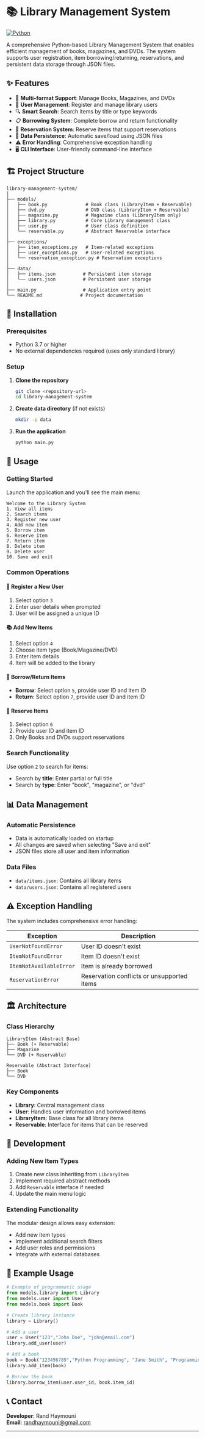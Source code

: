 # 📚 Library Management System

[![Python](https://img.shields.io/badge/Python-3.7%2B-blue.svg)](https://www.python.org/downloads/)

A comprehensive Python-based Library Management System that enables efficient management of books, magazines, and DVDs. The system supports user registration, item borrowing/returning, reservations, and persistent data storage through JSON files.

## ✨ Features

- 📖 **Multi-format Support**: Manage Books, Magazines, and DVDs
- 👥 **User Management**: Register and manage library users
- 🔍 **Smart Search**: Search items by title or type keywords
- 📋 **Borrowing System**: Complete borrow and return functionality
- 🔖 **Reservation System**: Reserve items that support reservations
- 💾 **Data Persistence**: Automatic save/load using JSON files
- ⚠️ **Error Handling**: Comprehensive exception handling
- 🖥️ **CLI Interface**: User-friendly command-line interface

## 🏗️ Project Structure

```
library-management-system/
│
├── models/
│   ├── book.py              # Book class (LibraryItem + Reservable)
│   ├── dvd.py               # DVD class (LibraryItem + Reservable)
│   ├── magazine.py          # Magazine class (LibraryItem only)
│   ├── library.py           # Core Library management class
│   ├── user.py              # User class definition
│   └── reservable.py        # Abstract Reservable interface
│
├── exceptions/
│   ├── item_exceptions.py   # Item-related exceptions
│   ├── user_exceptions.py   # User-related exceptions
│   └── reservation_exception.py # Reservation exceptions
│
├── data/
│   ├── items.json          # Persistent item storage
│   └── users.json          # Persistent user storage
│
├── main.py                 # Application entry point
└── README.md              # Project documentation
```

## 🚀 Installation

### Prerequisites

- Python 3.7 or higher
- No external dependencies required (uses only standard library)

### Setup

1. **Clone the repository**
   ```bash
   git clone <repository-url>
   cd library-management-system
   ```

2. **Create data directory** (if not exists)
   ```bash
   mkdir -p data
   ```

3. **Run the application**
   ```bash
   python main.py
   ```

## 🎯 Usage

### Getting Started

Launch the application and you'll see the main menu:

```
Welcome to the Library System
1. View all items
2. Search items
3. Register new user
4. Add new item
5. Borrow item
6. Reserve item
7. Return item
8. Delete item
9. Delete user
10. Save and exit
```

### Common Operations

#### 👤 Register a New User
1. Select option `3`
2. Enter user details when prompted
3. User will be assigned a unique ID

#### 📚 Add New Items
1. Select option `4`
2. Choose item type (Book/Magazine/DVD)
3. Enter item details
4. Item will be added to the library

#### 🔄 Borrow/Return Items
- **Borrow**: Select option `5`, provide user ID and item ID
- **Return**: Select option `7`, provide user ID and item ID

#### 🔖 Reserve Items
1. Select option `6`
2. Provide user ID and item ID
3. Only Books and DVDs support reservations

### Search Functionality

Use option `2` to search for items:
- Search by **title**: Enter partial or full title
- Search by **type**: Enter "book", "magazine", or "dvd"

## 📊 Data Management

### Automatic Persistence
- Data is automatically loaded on startup
- All changes are saved when selecting "Save and exit"
- JSON files store all user and item information

### Data Files
- `data/items.json`: Contains all library items
- `data/users.json`: Contains all registered users

## ⚠️ Exception Handling

The system includes comprehensive error handling:

| Exception | Description |
|-----------|-------------|
| `UserNotFoundError` | User ID doesn't exist |
| `ItemNotFoundError` | Item ID doesn't exist |
| `ItemNotAvailableError` | Item is already borrowed |
| `ReservationError` | Reservation conflicts or unsupported items |

## 🏛️ Architecture

### Class Hierarchy

```
LibraryItem (Abstract Base)
├── Book (+ Reservable)
├── Magazine
└── DVD (+ Reservable)

Reservable (Abstract Interface)
├── Book
└── DVD
```

### Key Components

- **Library**: Central management class
- **User**: Handles user information and borrowed items
- **LibraryItem**: Base class for all library items
- **Reservable**: Interface for items that can be reserved

## 🔧 Development

### Adding New Item Types

1. Create new class inheriting from `LibraryItem`
2. Implement required abstract methods
3. Add `Reservable` interface if needed
4. Update the main menu logic

### Extending Functionality

The modular design allows easy extension:
- Add new item types
- Implement additional search filters
- Add user roles and permissions
- Integrate with external databases

## 📝 Example Usage

```python
# Example of programmatic usage
from models.library import Library
from models.user import User
from models.book import Book

# Create library instance
library = Library()

# Add a user
user = User("123","John Doe", "john@email.com")
library.add_user(user)

# Add a book
book = Book("123456789","Python Programming", "Jane Smith", "Programming")
library.add_item(book)

# Borrow the book
library.borrow_item(user.user_id, book.item_id)
```

## 📞 Contact

**Developer**: Rand Haymouni  
**Email**: [randhaymouni@gmail.com](mailto:randhaymouni@gmail.com)

---
```


